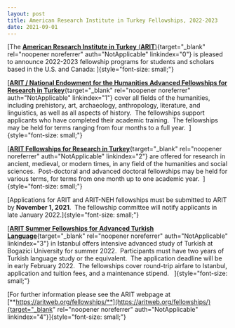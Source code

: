 ```yaml
---
layout: post
title: American Research Institute in Turkey Fellowships, 2022-2023
date: 2021-09-01
---
```


[The [**American Research Institute in Turkey**
(**ARIT**)](https://protect-au.mimecast.com/s/_95nCzvOL5hMrAPgqI4CH0_?domain=aritweb.org){target="_blank"
rel="noopener noreferrer" auth="NotApplicable" linkindex="0"} is pleased
to announce 2022-2023 fellowship programs for students and scholars
based in the U.S. and
Canada: ]{style="font-size: small;"}

[[**ARIT / National
Endowment for the Humanities Advanced Fellowships for Research in
Turkey**](https://protect-au.mimecast.com/s/nmW1CANZ0ohNRzm6Oi8CSo4?domain=aritweb.org){target="_blank"
rel="noopener noreferrer" auth="NotApplicable" linkindex="1"} cover all
fields of the humanities, including prehistory, art, archaeology,
anthropology, literature, and linguistics, as well as all aspects of
history.  The fellowships support applicants who have completed their
academic training.  The fellowships may be held for terms ranging from
four months to a full year. 
]{style="font-size: small;"}

[[**ARIT Fellowships for
Research in
Turkey**](https://protect-au.mimecast.com/s/53GCCBNZkph7nOZ6KuNDCD4?domain=aritweb.org){target="_blank"
rel="noopener noreferrer" auth="NotApplicable" linkindex="2"} are
offered for research in ancient, medieval, or modern times, in any field
of the humanities and social sciences.  Post-doctoral and advanced
doctoral fellowships may be held for various terms, for terms from one
month up to one academic year. 
]{style="font-size: small;"}

[Applications for ARIT and
ARIT-NEH fellowships must be submitted to ARIT by **November 1, 2021**. 
The fellowship committee will notify applicants in late January
2022.]{style="font-size: small;"}

[[**ARIT Summer Fellowships
for Advanced Turkish
Language**](https://protect-au.mimecast.com/s/XrxoCD1jmrS5xk6vATZxbKQ?domain=aritweb.org){target="_blank"
rel="noopener noreferrer" auth="NotApplicable" linkindex="3"} in
Istanbul offers intensive advanced study of Turkish at Bogazici
University for summer 2022.  Participants must have two years of Turkish
language study or the equivalent.  The application deadline will be in
early February 2022.  The fellowships cover round-trip airfare to
Istanbul, application and tuition fees, and a maintenance stipend.  
]{style="font-size: small;"}

[For further information please
see the ARIT webpage at
[**https://aritweb.org/fellowships/**](https://aritweb.org/fellowships/){target="_blank"
rel="noopener noreferrer" auth="NotApplicable"
linkindex="4"}]{style="font-size: small;"}

